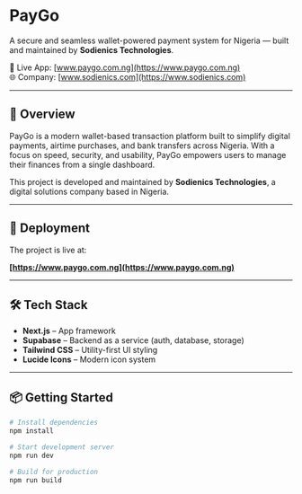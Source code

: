 # PayGo

A secure and seamless wallet-powered payment system for Nigeria — built and maintained by **Sodienics Technologies**.

🔗 Live App: [www.paygo.com.ng](https://www.paygo.com.ng)  
🌐 Company: [www.sodienics.com](https://www.sodienics.com)

---

## 🧾 Overview

PayGo is a modern wallet-based transaction platform built to simplify digital payments, airtime purchases, and bank transfers across Nigeria. With a focus on speed, security, and usability, PayGo empowers users to manage their finances from a single dashboard.

This project is developed and maintained by **Sodienics Technologies**, a digital solutions company based in Nigeria.

---

## 🚀 Deployment

The project is live at:

**[https://www.paygo.com.ng](https://www.paygo.com.ng)**

---

## 🛠️ Tech Stack

- **Next.js** – App framework
- **Supabase** – Backend as a service (auth, database, storage)
- **Tailwind CSS** – Utility-first UI styling
- **Lucide Icons** – Modern icon system

---

## 📦 Getting Started

```bash
# Install dependencies
npm install

# Start development server
npm run dev

# Build for production
npm run build
